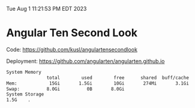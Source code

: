 Tue Aug  1 11:21:53 PM EDT 2023

# Angular Ten Second Look

Code: https://github.com/kusl/angulartensecondlook

Deployment: https://github.com/angularten/angularten.github.io

```bash
System Memory
               total        used        free      shared  buff/cache   available
Mem:            15Gi       1.5Gi        10Gi       274Mi       3.1Gi        13Gi
Swap:          8.0Gi          0B       8.0Gi
System Storage
1.5G	.
